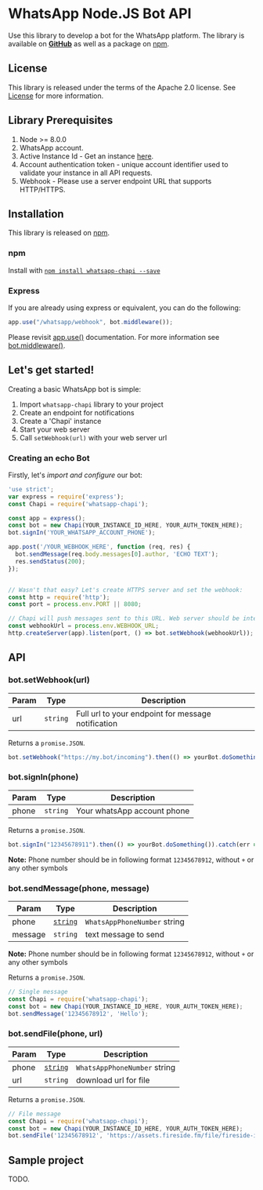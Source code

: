 # WhatsApp Node.JS Bot API
Use this library to develop a bot for the WhatsApp platform.
The library is available on **[GitHub](https://github.com/dwintechnology/whatsapp-chapi)** as well as a package on [npm](https://www.npmjs.com/package/whatsapp-chapi).

## License
This library is released under the terms of the Apache 2.0 license. See [License](https://github.com/dwintechnology/whatsapp-chapi/LICENSE.md) for more information.

## Library Prerequisites

1. Node >= 8.0.0
1. WhatsApp account.
1. Active Instance Id - Get an instance [here](https://ToDO).
1. Account authentication token - unique account identifier used to validate your instance in all API requests.
1. Webhook - Please use a server endpoint URL that supports HTTP/HTTPS.

## Installation
This library is released on [npm](https://www.npmjs.com/package/whatsapp-chapi).

### npm
Install with [`npm install whatsapp-chapi --save`](https://www.npmjs.com/package/whatsapp-chapi)

### Express
If you are already using express or equivalent, you can do the following:

```js
app.use("/whatsapp/webhook", bot.middleware());
```
Please revisit [app.use()](http://expressjs.com/en/api.html#app.use) documentation.
For more information see [bot.middleware()](#middleware).

## Let's get started!
Creating a basic WhatsApp bot is simple:

1. Import `whatsapp-chapi` library to your project
2. Create an endpoint for notifications
4. Create a 'Chapi' instance
5. Start your web server
6. Call `setWebhook(url)` with your web server url

### Creating an echo Bot
Firstly, let's *import and configure* our bot:

```js
'use strict';
var express = require('express');
const Chapi = require('whatsapp-chapi');

const app = express();
const bot = new Chapi(YOUR_INSTANCE_ID_HERE, YOUR_AUTH_TOKEN_HERE);
bot.signIn('YOUR_WHATSAPP_ACCOUNT_PHONE');

app.post('/YOUR_WEBHOOK_HERE', function (req, res) {
  bot.sendMessage(req.body.messages[0].author, 'ECHO TEXT');
  res.sendStatus(200);
});


// Wasn't that easy? Let's create HTTPS server and set the webhook:
const http = require('http');
const port = process.env.PORT || 8080;

// Chapi will push messages sent to this URL. Web server should be internet-facing.
const webhookUrl = process.env.WEBHOOK_URL;
http.createServer(app).listen(port, () => bot.setWebhook(webhookUrl));
```

## API

### bot.setWebhook(url)

| Param | Type | Description |
| --- | --- | --- |
| url | `string` | Full url to your endpoint for message notification |

Returns a `promise.JSON`.

```js
bot.setWebhook("https://my.bot/incoming").then(() => yourBot.doSomething()).catch(err => console.log(err));
```

### bot.signIn(phone)

| Param | Type | Description |
| --- | --- | --- |
| phone | `string` | Your whatsApp account phone |

Returns a `promise.JSON`.

```js
bot.signIn("12345678911").then(() => yourBot.doSomething()).catch(err => console.log(err));
```
**Note:** Phone number should be in following format `12345678912`, without `+` or any other symbols

<a name="sendMessage"></a>

### bot.sendMessage(phone, message)

| Param | Type | Description |
| --- | --- | --- |
| phone | [`string`](#WhatsAppPhoneNumber) | `WhatsAppPhoneNumber` string |
| message | `string` | text message to send |

**Note:** Phone number should be in following format `12345678912`, without `+` or any other symbols

Returns a `promise.JSON`.

```js
// Single message
const Chapi = require('whatsapp-chapi');
const bot = new Chapi(YOUR_INSTANCE_ID_HERE, YOUR_AUTH_TOKEN_HERE);
bot.sendMessage('12345678912', 'Hello');
```
### bot.sendFile(phone, url)

| Param | Type | Description |
| --- | --- | --- |
| phone | [`string`](#WhatsAppPhoneNumber) | `WhatsAppPhoneNumber` string |
| url | `string` | download url for file |

Returns a `promise.JSON`.

```js
// File message
const Chapi = require('whatsapp-chapi');
const bot = new Chapi(YOUR_INSTANCE_ID_HERE, YOUR_AUTH_TOKEN_HERE);
bot.sendFile('12345678912', 'https://assets.fireside.fm/file/fireside-images/podcasts/images/b/bc7f1faf-8aad-4135-bb12-83a8af679756/cover_medium.jpg');
```

## Sample project
TODO.

